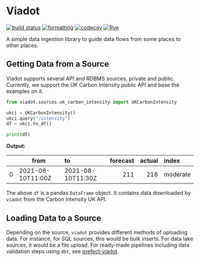 # Viadot

[![build status](https://github.com/dyvenia/viadot/actions/workflows/build.yml/badge.svg)](https://github.com/dyvenia/viadot/actions/workflows/build.yml)
[![formatting](https://img.shields.io/badge/code%20style-black-000000.svg)](https://github.com/psf/black)
[![codecov](https://codecov.io/gh/Trymzet/dyvenia/branch/main/graph/badge.svg?token=k40ALkXbNq)](https://codecov.io/gh/Trymzet/dyvenia)
[![Rye](https://img.shields.io/endpoint?url=https://raw.githubusercontent.com/astral-sh/rye/main/artwork/badge.json)](https://rye.astral.sh)


A simple data ingestion library to guide data flows from some places to other places.

## Getting Data from a Source

Viadot supports several API and RDBMS sources, private and public. Currently, we support the UK Carbon Intensity public API and base the examples on it.

```python
from viadot.sources.uk_carbon_intensity import UKCarbonIntensity

ukci = UKCarbonIntensity()
ukci.query("/intensity")
df = ukci.to_df()

print(df)
```

**Output:**

|     | from              | to                | forecast | actual | index    |
| --: | ----------------- | :---------------- | -------: | -----: | :------- |
|   0 | 2021-08-10T11:00Z | 2021-08-10T11:30Z |      211 |    216 | moderate |

The above `df` is a pandas `DataFrame` object. It contains data downloaded by `viadot` from the Carbon Intensity UK API.

## Loading Data to a Source

Depending on the source, `viadot` provides different methods of uploading data. For instance, for SQL sources, this would be bulk inserts. For data lake sources, it would be a file upload. For ready-made pipelines including data validation steps using `dbt`, see [prefect-viadot](https://github.com/dyvenia/prefect-viadot).
